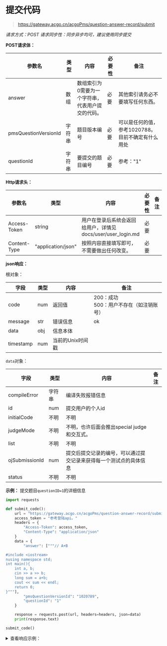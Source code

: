 # 提交代码

> <https://gateway.acgo.cn/acgoPms/question-answer-record/submit>

*请求方式：POST*
*请求同步性：同步异步均可，建议使用同步提交*

**POST请求体：**

| 参数名 | 类型 | 内容        | 必要性 | 备注                                 |
| ------ | ---- | ----------- | ------ | -----------------------------------|
| answer    | 数组  | 数组索引为0需要为一个字符串，代表用户提交的代码。 | 必要   |               其他索引请务必不要填写任何东西。                      |
| pmsQuestionVersionId    | 字符串  | 题目版本编号 | 必要   |               可以是任何的值，参考1020788。目前不确定有什么用处                      |
| questionId    | 字符串  | 要提交的题目编号 | 必要   |               参考："1"                      |

**Http请求头：**

| 参数名           | 类型   | 内容        | 必要性 | 备注                                 |
| --------------- | ----    | ----------- | ------ | -----------------------------------|
| Access-Token    | string  | 用户在登录后系统会返回给用户，详情见docs/user/user_login.md | 必要   |                                     |
| Content-Type    | "application/json"  | 按照内容直接填写即可，不需要做出任何改变。 | 必要   |                                     |

**json响应：**

根对象：

| 字段      | 类型 | 内容             | 备注                                                          |
| --------- | --- | ---------------  | ------------------------------------------------------------ |
| code      | num | 返回值           | 200：成功<br />500：用户不存在（如注销账号）                     |
| message   | str | 错误信息         | ok                                                            |
| data      | obj | 信息本体         |                                                                |
| timestamp | num | 当前的Unix时间戳  |                                                                |

`data`对象：

| 字段             | 类型 | 内容              | 备注                                                         |
| ---------------- | ---- | ---------------- | ------------------------------------------------------------ |
| compileError              | 字符串  | 编译失败报错信息              |                                                              |
| id              | num  | 提交用户的个人id              |                                                              |
| initialCode              | 不明  | 不明              |                                                              |
| judgeMode              | 不明  | 不明，也许后面会推出special judge和交互式。              |                                                              |
| list              | 不明  | 不明              |                                                              |
| ojSubmissionId              | num  | 提交后提交记录的编号，可以通过提交记录来获得每一个测试点的具体信息              |                                                              |
| status              | 不明  | 不明              |                                                              |


**示例：**
提交题目`questionID=1`的详细信息
```python
import requests

def submit_code():
    url = "https://gateway.acgo.cn/acgoPms/question-answer-record/submit"
    access_token = "参考登陆api。"
    headers = {
        "Access-Token": access_token,
        "Content-Type": "application/json"
    }
    data = {
        "answer": ["""// A+B

#include <iostream>
nusing namespace std;
int main(){
    int a, b;
    cin >> a >> b;
    long sum = a+b;
    cout << sum << endl;
    return 0;
}"""],
        "pmsQuestionVersionId": "1020789",
        "questionId": "1"
    }

    response = requests.post(url, headers=headers, json=data)
    print(response.text)

submit_code()
```

<details>
<summary>查看响应示例：</summary>
  
```json
{
    "code": 200,
    "message": "ok",
    "data": {
        "id": 486146,
        "initialCode": null,
        "list": null,
        "compileError": null,
        "judgeMode": null,
        "status": null,
        "ojSubmissionId": "4956368131556638818"
    },
    "timestamp": 1706372165
}
```

</details>
